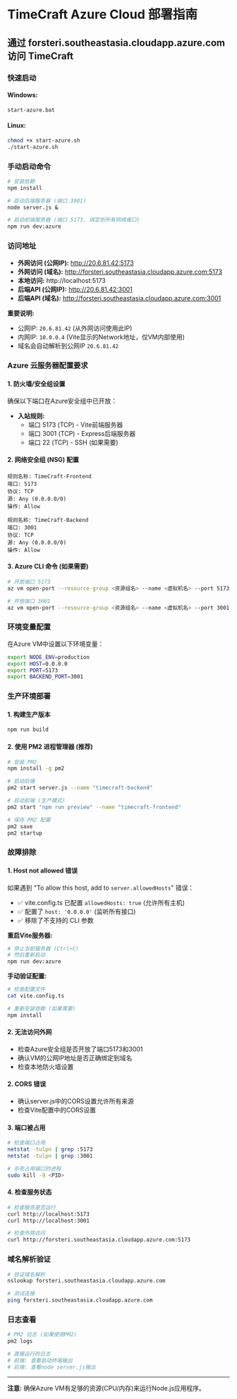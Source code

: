 # TimeCraft Azure Cloud 部署指南

## 通过 forsteri.southeastasia.cloudapp.azure.com 访问 TimeCraft

### 快速启动

#### Windows:
```batch
start-azure.bat
```

#### Linux:
```bash
chmod +x start-azure.sh
./start-azure.sh
```

### 手动启动命令

```bash
# 安装依赖
npm install

# 启动后端服务器 (端口 3001)
node server.js &

# 启动前端服务器 (端口 5173, 绑定到所有网络接口)
npm run dev:azure
```

### 访问地址

- **外网访问 (公网IP):** http://20.6.81.42:5173
- **外网访问 (域名):** http://forsteri.southeastasia.cloudapp.azure.com:5173
- **本地访问:** http://localhost:5173
- **后端API (公网IP):** http://20.6.81.42:3001
- **后端API (域名):** http://forsteri.southeastasia.cloudapp.azure.com:3001

**重要说明:**
- 公网IP: `20.6.81.42` (从外网访问使用此IP)
- 内网IP: `10.0.0.4` (Vite显示的Network地址，仅VM内部使用)
- 域名会自动解析到公网IP `20.6.81.42`

### Azure 云服务器配置要求

#### 1. 防火墙/安全组设置
确保以下端口在Azure安全组中已开放：
- **入站规则:**
  - 端口 5173 (TCP) - Vite前端服务器
  - 端口 3001 (TCP) - Express后端服务器
  - 端口 22 (TCP) - SSH (如果需要)

#### 2. 网络安全组 (NSG) 配置
```
规则名称: TimeCraft-Frontend
端口: 5173
协议: TCP
源: Any (0.0.0.0/0)
操作: Allow

规则名称: TimeCraft-Backend  
端口: 3001
协议: TCP
源: Any (0.0.0.0/0)
操作: Allow
```

#### 3. Azure CLI 命令 (如果需要)
```bash
# 开放端口 5173
az vm open-port --resource-group <资源组名> --name <虚拟机名> --port 5173

# 开放端口 3001  
az vm open-port --resource-group <资源组名> --name <虚拟机名> --port 3001
```

### 环境变量配置

在Azure VM中设置以下环境变量：
```bash
export NODE_ENV=production
export HOST=0.0.0.0
export PORT=5173
export BACKEND_PORT=3001
```

### 生产环境部署

#### 1. 构建生产版本
```bash
npm run build
```

#### 2. 使用 PM2 进程管理器 (推荐)
```bash
# 安装 PM2
npm install -g pm2

# 启动后端
pm2 start server.js --name "timecraft-backend"

# 启动前端 (生产模式)
pm2 start "npm run preview" --name "timecraft-frontend"

# 保存 PM2 配置
pm2 save
pm2 startup
```

### 故障排除

#### 1. Host not allowed 错误
如果遇到 "To allow this host, add to `server.allowedHosts`" 错误：
- ✅ vite.config.ts 已配置 `allowedHosts: true` (允许所有主机)
- ✅ 配置了 `host: '0.0.0.0'` (监听所有接口)
- ✅ 移除了不支持的 CLI 参数

**重启Vite服务器:**
```bash
# 停止当前服务器 (Ctrl+C)
# 然后重新启动
npm run dev:azure
```

**手动验证配置:**
```bash
# 检查配置文件
cat vite.config.ts

# 重新安装依赖 (如果需要)
npm install
```

#### 2. 无法访问外网
- 检查Azure安全组是否开放了端口5173和3001
- 确认VM的公网IP地址是否正确绑定到域名
- 检查本地防火墙设置

#### 2. CORS 错误
- 确认server.js中的CORS设置允许所有来源
- 检查Vite配置中的CORS设置

#### 3. 端口被占用
```bash
# 检查端口占用
netstat -tulpn | grep :5173
netstat -tulpn | grep :3001

# 杀死占用端口的进程
sudo kill -9 <PID>
```

#### 4. 检查服务状态
```bash
# 检查服务是否运行
curl http://localhost:5173
curl http://localhost:3001

# 检查外网访问
curl http://forsteri.southeastasia.cloudapp.azure.com:5173
```

### 域名解析验证

```bash
# 验证域名解析
nslookup forsteri.southeastasia.cloudapp.azure.com

# 测试连接
ping forsteri.southeastasia.cloudapp.azure.com
```

### 日志查看

```bash
# PM2 日志 (如果使用PM2)
pm2 logs

# 直接运行的日志
# 前端: 查看启动终端输出
# 后端: 查看node server.js输出
```

---

**注意:** 确保Azure VM有足够的资源(CPU/内存)来运行Node.js应用程序。
